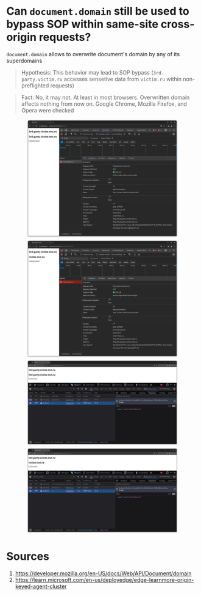 # Can `document.domain` still be used to bypass SOP within same-site cross-origin requests?

`document.domain` allows to overwrite document's domain by any of its superdomains

> Hypothesis: This behavior may lead to SOP bypass (`3rd-party.victim.ru` accesses sensetive data from `victim.ru` within non-preflighted requests)

> Fact: No, it may not. At least in most browsers. Overwritten domain affects nothing from now on. Google Chrome, Mozilla Firefox, and Opera were checked

<div align="center">
    <img src="assets/chrome-try-steal.png" width="400" />
    <img src="assets/chrome-try-steal-impersonate.png" width="400" />
</div>

<div align="center">
    <img src="assets/firefox-try-steal.png" width="400" />
    <img src="assets/firefox-try-steal-impersonate.png" width="400" />
</div>

# Sources

1. https://developer.mozilla.org/en-US/docs/Web/API/Document/domain
2. https://learn.microsoft.com/en-us/deployedge/edge-learnmore-origin-keyed-agent-cluster
